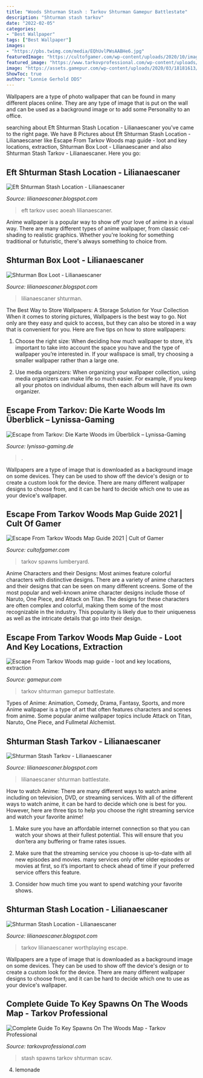 ```yaml
---
title: "Woods Shturman Stash : Tarkov Shturman Gamepur Battlestate"
description: "Shturman stash tarkov"
date: "2022-02-05"
categories:
- "Best Wallpaper"
tags: ["Best Wallpaper"]
images:
- "https://pbs.twimg.com/media/EQhUvlPWsAABHe6.jpg"
featuredImage: "https://cultofgamer.com/wp-content/uploads/2020/10/image-18-780x434.jpg"
featured_image: "https://www.tarkovprofessional.com/wp-content/uploads/2020/09/2020-09-1317-08_22.5-1.1-30.1_0.1-0.6-0.1-0.8-0-1024x576.png"
image: "https://assets.gamepur.com/wp-content/uploads/2020/03/18181613/shturman-box.jpg"
ShowToc: true
author: "Lonnie Gerhold DDS"
---
```





Wallpapers are a type of photo wallpaper that can be found in many different places online. They are any type of image that is put on the wall and can be used as a background image or to add some Personality to an office.

	

		
searching about Eft Shturman Stash Location - Lilianaescaner you've came to the right page. We have 8 Pictures about Eft Shturman Stash Location - Lilianaescaner like Escape From Tarkov Woods map guide - loot and key locations, extraction, Shturman Box Loot - Lilianaescaner and also Shturman Stash Tarkov - Lilianaescaner. Here you go:
		
    
## Eft Shturman Stash Location - Lilianaescaner

<img loading=lazy src="https://www.aoeah.com/images/EFT/RB-RS-Key.png" onerror="this.onerror=null;this.src='https://tse4.mm.bing.net/th?id=OIP.u0SVROeXUGBRmeteVyVOaQAAAA&amp;pid=15.1';" alt="Eft Shturman Stash Location - Lilianaescaner">

_Source: lilianaescaner.blogspot.com_

>eft tarkov usec aoeah lilianaescaner. 

	

Anime wallpaper is a popular way to show off your love of anime in a visual way. There are many different types of anime wallpaper, from classic cel-shading to realistic graphics. Whether you're looking for something traditional or futuristic, there's always something to choice from.

    
## Shturman Box Loot - Lilianaescaner

<img loading=lazy src="https://i.ytimg.com/vi/Hwl84ZZfvR0/maxresdefault.jpg" onerror="this.onerror=null;this.src='https://tse1.mm.bing.net/th?id=OIP.zus3mqzD_-9i4d1wUD1ntAHaEK&amp;pid=15.1';" alt="Shturman Box Loot - Lilianaescaner">

_Source: lilianaescaner.blogspot.com_

>lilianaescaner shturman. 

	

The Best Way to Store Wallpapers: A Storage Solution for Your Collection
When it comes to storing pictures, Wallpapers is the best way to go. Not only are they easy and quick to access, but they can also be stored in a way that is convenient for you. Here are five tips on how to store wallpapers:
1) Choose the right size: When deciding how much wallpaper to store, it’s important to take into account the space you have and the type of wallpaper you’re interested in. If your wallspace is small, try choosing a smaller wallpaper rather than a large one.

2) Use media organizers: When organizing your wallpaper collection, using media organizers can make life so much easier. For example, if you keep all your photos on individual albums, then each album will have its own organizer.

    
## Escape From Tarkov: Die Karte Woods Im Überblick – Lynissa-Gaming

<img loading=lazy src="https://www.lynissa-gaming.de/wp-content/uploads/2020/02/WoodsMap-scaled.jpg" onerror="this.onerror=null;this.src='https://tse1.mm.bing.net/th?id=OIP.biNtwI8V9gr3CTmSTzs_0gHaFb&amp;pid=15.1';" alt="Escape from Tarkov: Die Karte Woods im Überblick – Lynissa-Gaming">

_Source: lynissa-gaming.de_

>. 

	

Wallpapers are a type of image that is downloaded as a background image on some devices. They can be used to show off the device's design or to create a custom look for the device. There are many different wallpaper designs to choose from, and it can be hard to decide which one to use as your device's wallpaper.

    
## Escape From Tarkov Woods Map Guide 2021 | Cult Of Gamer

<img loading=lazy src="https://cultofgamer.com/wp-content/uploads/2020/10/image-18-780x434.jpg" onerror="this.onerror=null;this.src='https://tse1.mm.bing.net/th?id=OIP.j0JJ8hRsbphz5wlWLki-7AHaEH&amp;pid=15.1';" alt="Escape From Tarkov Woods Map Guide 2021 | Cult of Gamer">

_Source: cultofgamer.com_

>tarkov spawns lumberyard. 

	

Anime Characters and their Designs: Most animes feature colorful characters with distinctive designs.
There are a variety of anime characters and their designs that can be seen on many different screens. Some of the most popular and well-known anime character designs include those of Naruto, One Piece, and Attack on Titan. The designs for these characters are often complex and colorful, making them some of the most recognizable in the industry. This popularity is likely due to their uniqueness as well as the intricate details that go into their design.

    
## Escape From Tarkov Woods Map Guide - Loot And Key Locations, Extraction

<img loading=lazy src="https://assets.gamepur.com/wp-content/uploads/2020/03/18181613/shturman-box.jpg" onerror="this.onerror=null;this.src='https://tse2.mm.bing.net/th?id=OIP.rBGUzAxi74_gDp4DosLc6QHaEK&amp;pid=15.1';" alt="Escape From Tarkov Woods map guide - loot and key locations, extraction">

_Source: gamepur.com_

>tarkov shturman gamepur battlestate. 

	

Types of Anime: Animation, Comedy, Drama, Fantasy, Sports, and more
Anime wallpaper is a type of art that often features characters and scenes from anime. Some popular anime wallpaper topics include Attack on Titan, Naruto, One Piece, and Fullmetal Alchemist.

    
## Shturman Stash Tarkov - Lilianaescaner

<img loading=lazy src="https://pbs.twimg.com/media/EQhUvlPWsAABHe6.jpg" onerror="this.onerror=null;this.src='https://tse1.mm.bing.net/th?id=OIP.nWy8y-yS-RiZo0k1r-a5RQAAAA&amp;pid=15.1';" alt="Shturman Stash Tarkov - Lilianaescaner">

_Source: lilianaescaner.blogspot.com_

>lilianaescaner shturman battlestate. 

	

How to watch Anime: There are many different ways to watch anime including on television, DVD, or streaming services.
With all of the different ways to watch anime, it can be hard to decide which one is best for you. However, here are three tips to help you choose the right streaming service and watch your favorite anime!
1. Make sure you have an affordable internet connection so that you can watch your shows at their fullest potential. This will ensure that you don’tera any buffering or frame rates issues.

2. Make sure that the streaming service you choose is up-to-date with all new episodes and movies. many services only offer older episodes or movies at first, so it’s important to check ahead of time if your preferred service offers this feature.

3. Consider how much time you want to spend watching your favorite shows.

    
## Shturman Stash Location - Lilianaescaner

<img loading=lazy src="https://i.ytimg.com/vi/vsS2dncmYXU/maxresdefault.jpg" onerror="this.onerror=null;this.src='https://tse3.mm.bing.net/th?id=OIP.1DzXUe60T45bJvR9OtL6EQHaEK&amp;pid=15.1';" alt="Shturman Stash Location - Lilianaescaner">

_Source: lilianaescaner.blogspot.com_

>tarkov lilianaescaner worthplaying escape. 

	

Wallpapers are a type of image that is downloaded as a background image on some devices. They can be used to show off the device's design or to create a custom look for the device. There are many different wallpaper designs to choose from, and it can be hard to decide which one to use as your device's wallpaper.

    
## Complete Guide To Key Spawns On The Woods Map - Tarkov Professional

<img loading=lazy src="https://www.tarkovprofessional.com/wp-content/uploads/2020/09/2020-09-1317-08_22.5-1.1-30.1_0.1-0.6-0.1-0.8-0-1024x576.png" onerror="this.onerror=null;this.src='https://tse1.mm.bing.net/th?id=OIP.a49VIVVSKpsxqg-PRUFi4wHaEK&amp;pid=15.1';" alt="Complete Guide To Key Spawns On The Woods Map - Tarkov Professional">

_Source: tarkovprofessional.com_

>stash spawns tarkov shturman scav. 

	

4. lemonade 

